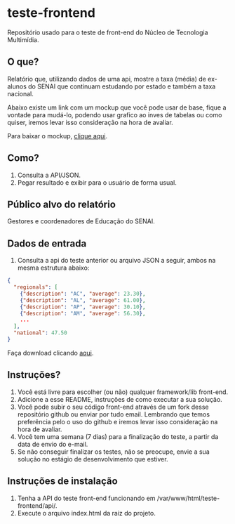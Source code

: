 # teste-frontend
Repositório usado para o teste de front-end do Núcleo de Tecnologia Multimídia.

## O que?
Relatório que, utilizando dados de uma api, mostre a taxa (média) de ex-alunos do SENAI que continuam estudando por estado e também a taxa nacional.


Abaixo existe um link com um mockup que você pode usar de base, fique a vontade para mudá-lo, podendo usar grafico ao inves de tabelas ou como quiser, iremos levar isso consideração na hora de avaliar.

Para baixar o mockup, [clique aqui](https://github.com/SENAI-NTM/teste-frontend/blob/master/mockup.png).

## Como?
1. Consulta a API/JSON.
2. Pegar resultado e exibir para o usuário de forma usual.

## Público alvo do relatório
Gestores e coordenadores de Educação do SENAI.

## Dados de entrada
1. Consulta a api do teste anterior ou arquivo JSON a seguir, ambos na mesma estrutura abaixo:
```json
{
  "regionals": [
    {"description": "AC", "average": 23.30},
    {"description": "AL", "average": 61.00},
    {"description": "AP", "average": 30.10},
    {"description": "AM", "average": 56.30},
    ...
  ],
  "national": 47.50
}
```
Faça download clicando [aqui](https://github.com/SENAI-NTM/teste-backend/blob/master/data.json).

## Instruções?
1. Você está livre para escolher (ou não) qualquer framework/lib front-end.
2. Adicione a esse README, instruções de como executar a sua solução.
3. Você pode subir o seu código front-end através de um fork desse repositório github ou enviar por tudo email. Lembrando que temos preferência pelo o uso do github e iremos levar isso consideração na hora de avaliar.
4. Você tem uma semana (7 dias) para a finalização do teste, a partir da data de envio do e-mail.
5. Se não conseguir finalizar os testes, não se preocupe, envie a sua solução no estágio de desenvolvimento que estiver.

## Instruções de instalação
1. Tenha a API do teste front-end funcionando em /var/www/html/teste-frontend/api/.
2. Execute o arquivo index.html da raiz do projeto.
